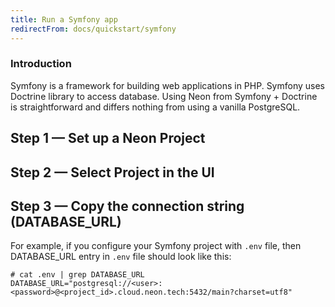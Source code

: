 ```yaml
---
title: Run a Symfony app
redirectFrom: docs/quickstart/symfony
---
```


### Introduction

Symfony is a framework for building web applications in PHP. Symfony uses Doctrine library to access database. Using Neon from Symfony + Doctrine is straightforward and differs nothing from using a vanilla PostgreSQL.

## Step 1 — Set up a Neon Project

## Step 2 — Select Project in the UI

## Step 3 — Copy the connection string (DATABASE_URL)

For example, if you configure your Symfony project with `.env` file, then DATABASE_URL entry in `.env` file should look like this:

```shell
# cat .env | grep DATABASE_URL
DATABASE_URL="postgresql://<user>:<password>@<project_id>.cloud.neon.tech:5432/main?charset=utf8"
```
